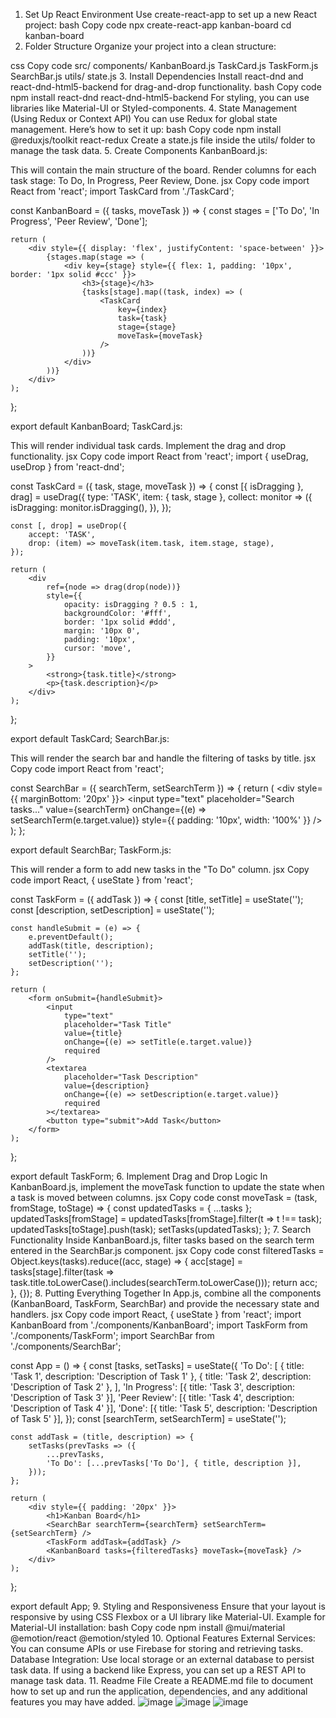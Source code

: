 1. Set Up React Environment
Use create-react-app to set up a new React project:
bash
Copy code
npx create-react-app kanban-board
cd kanban-board
2. Folder Structure
Organize your project into a clean structure:

css
Copy code
src/
  components/
    KanbanBoard.js
    TaskCard.js
    TaskForm.js
    SearchBar.js
  utils/
    state.js
3. Install Dependencies
Install react-dnd and react-dnd-html5-backend for drag-and-drop functionality.
bash
Copy code
npm install react-dnd react-dnd-html5-backend
For styling, you can use libraries like Material-UI or Styled-components.
4. State Management (Using Redux or Context API)
You can use Redux for global state management. Here’s how to set it up:
bash
Copy code
npm install @reduxjs/toolkit react-redux
Create a state.js file inside the utils/ folder to manage the task data.
5. Create Components
KanbanBoard.js:

This will contain the main structure of the board.
Render columns for each task stage: To Do, In Progress, Peer Review, Done.
jsx
Copy code
import React from 'react';
import TaskCard from './TaskCard';

const KanbanBoard = ({ tasks, moveTask }) => {
    const stages = ['To Do', 'In Progress', 'Peer Review', 'Done'];

    return (
        <div style={{ display: 'flex', justifyContent: 'space-between' }}>
            {stages.map(stage => (
                <div key={stage} style={{ flex: 1, padding: '10px', border: '1px solid #ccc' }}>
                    <h3>{stage}</h3>
                    {tasks[stage].map((task, index) => (
                        <TaskCard
                            key={index}
                            task={task}
                            stage={stage}
                            moveTask={moveTask}
                        />
                    ))}
                </div>
            ))}
        </div>
    );
};

export default KanbanBoard;
TaskCard.js:

This will render individual task cards.
Implement the drag and drop functionality.
jsx
Copy code
import React from 'react';
import { useDrag, useDrop } from 'react-dnd';

const TaskCard = ({ task, stage, moveTask }) => {
    const [{ isDragging }, drag] = useDrag({
        type: 'TASK',
        item: { task, stage },
        collect: monitor => ({
            isDragging: monitor.isDragging(),
        }),
    });

    const [, drop] = useDrop({
        accept: 'TASK',
        drop: (item) => moveTask(item.task, item.stage, stage),
    });

    return (
        <div
            ref={node => drag(drop(node))}
            style={{
                opacity: isDragging ? 0.5 : 1,
                backgroundColor: '#fff',
                border: '1px solid #ddd',
                margin: '10px 0',
                padding: '10px',
                cursor: 'move',
            }}
        >
            <strong>{task.title}</strong>
            <p>{task.description}</p>
        </div>
    );
};

export default TaskCard;
SearchBar.js:

This will render the search bar and handle the filtering of tasks by title.
jsx
Copy code
import React from 'react';

const SearchBar = ({ searchTerm, setSearchTerm }) => {
    return (
        <div style={{ marginBottom: '20px' }}>
            <input
                type="text"
                placeholder="Search tasks..."
                value={searchTerm}
                onChange={(e) => setSearchTerm(e.target.value)}
                style={{ padding: '10px', width: '100%' }}
            />
        </div>
    );
};

export default SearchBar;
TaskForm.js:

This will render a form to add new tasks in the "To Do" column.
jsx
Copy code
import React, { useState } from 'react';

const TaskForm = ({ addTask }) => {
    const [title, setTitle] = useState('');
    const [description, setDescription] = useState('');

    const handleSubmit = (e) => {
        e.preventDefault();
        addTask(title, description);
        setTitle('');
        setDescription('');
    };

    return (
        <form onSubmit={handleSubmit}>
            <input
                type="text"
                placeholder="Task Title"
                value={title}
                onChange={(e) => setTitle(e.target.value)}
                required
            />
            <textarea
                placeholder="Task Description"
                value={description}
                onChange={(e) => setDescription(e.target.value)}
                required
            ></textarea>
            <button type="submit">Add Task</button>
        </form>
    );
};

export default TaskForm;
6. Implement Drag and Drop Logic
In KanbanBoard.js, implement the moveTask function to update the state when a task is moved between columns.
jsx
Copy code
const moveTask = (task, fromStage, toStage) => {
    const updatedTasks = { ...tasks };
    updatedTasks[fromStage] = updatedTasks[fromStage].filter(t => t !== task);
    updatedTasks[toStage].push(task);
    setTasks(updatedTasks);
};
7. Search Functionality
Inside KanbanBoard.js, filter tasks based on the search term entered in the SearchBar.js component.
jsx
Copy code
const filteredTasks = Object.keys(tasks).reduce((acc, stage) => {
    acc[stage] = tasks[stage].filter(task => task.title.toLowerCase().includes(searchTerm.toLowerCase()));
    return acc;
}, {});
8. Putting Everything Together
In App.js, combine all the components (KanbanBoard, TaskForm, SearchBar) and provide the necessary state and handlers.
jsx
Copy code
import React, { useState } from 'react';
import KanbanBoard from './components/KanbanBoard';
import TaskForm from './components/TaskForm';
import SearchBar from './components/SearchBar';

const App = () => {
    const [tasks, setTasks] = useState({
        'To Do': [
            { title: 'Task 1', description: 'Description of Task 1' },
            { title: 'Task 2', description: 'Description of Task 2' },
        ],
        'In Progress': [{ title: 'Task 3', description: 'Description of Task 3' }],
        'Peer Review': [{ title: 'Task 4', description: 'Description of Task 4' }],
        'Done': [{ title: 'Task 5', description: 'Description of Task 5' }],
    });
    const [searchTerm, setSearchTerm] = useState('');

    const addTask = (title, description) => {
        setTasks(prevTasks => ({
            ...prevTasks,
            'To Do': [...prevTasks['To Do'], { title, description }],
        }));
    };

    return (
        <div style={{ padding: '20px' }}>
            <h1>Kanban Board</h1>
            <SearchBar searchTerm={searchTerm} setSearchTerm={setSearchTerm} />
            <TaskForm addTask={addTask} />
            <KanbanBoard tasks={filteredTasks} moveTask={moveTask} />
        </div>
    );
};

export default App;
9. Styling and Responsiveness
Ensure that your layout is responsive by using CSS Flexbox or a UI library like Material-UI.
Example for Material-UI installation:
bash
Copy code
npm install @mui/material @emotion/react @emotion/styled
10. Optional Features
External Services: You can consume APIs or use Firebase for storing and retrieving tasks.
Database Integration: Use local storage or an external database to persist task data. If using a backend like Express, you can set up a REST API to manage task data.
11. Readme File
Create a README.md file to document how to set up and run the application, dependencies, and any additional features you may have added.
![image](https://github.com/user-attachments/assets/a6659482-be31-495c-8e1a-3c662b8030c8)
![image](https://github.com/user-attachments/assets/c041205c-2eef-42c6-8c04-8c5023ad509d)
![image](https://github.com/user-attachments/assets/4ef989a4-8440-4054-9e21-12ba5278172b)




